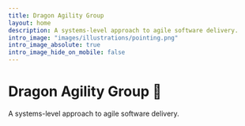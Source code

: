 ```yaml
---
title: Dragon Agility Group
layout: home
description: A systems-level approach to agile software delivery.
intro_image: "images/illustrations/pointing.png"
intro_image_absolute: true
intro_image_hide_on_mobile: false
---
```


# Dragon Agility Group 🐉

A systems-level approach to agile software delivery.
